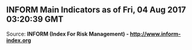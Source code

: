 ## INFORM Main Indicators as of Fri, 04 Aug 2017 03:20:39 GMT

Source: **INFORM (Index For Risk Management) - http://www.inform-index.org**